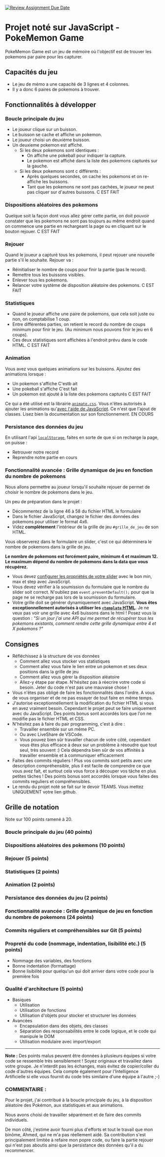 [![Review Assignment Due Date](https://classroom.github.com/assets/deadline-readme-button-22041afd0340ce965d47ae6ef1cefeee28c7c493a6346c4f15d667ab976d596c.svg)](https://classroom.github.com/a/xTDShQC8)
# Projet noté sur JavaScript - PokeMemon Game

PokeMemon Game est un jeu de mémoire où l'objectif est de trouver les pokemons par paire pour les capturer.

## Capacités du jeu

- Le jeu de mémo a une capacité de 3 lignes et 4 colonnes.
- Il y a donc 6 paires de pokemons à trouver.

## Fonctionnalités à développer

### Boucle principale du jeu

- Le joueur clique sur un buisson.
- Le buisson se cache et affiche un pokemon.
- Le joueur choisi un deuxième buisson.
- Un deuxieme pokemon est affiché.
  - Si les deux pokemons sont identiques :
    - On affiche une pokeball pour indiquer la capture.
    - Le pokemon est affiché dans la liste des pokemons capturés sur la gauche.
  - Si les deux pokemons sont c différents :
    - Après quelques secondes, on cache les pokemons et on re-affiche les buissons.
    - Tant que les pokemons ne sont pas cachées, le joueur ne peut pas cliquer sur d'autres buissons. C EST FAIT 

### Dispositions aléatoires des pokemons

Quelque soit la façon dont vous allez gérer cette partie, on doit pouvoir constater que les pokemons ne sont pas toujours au même endroit quand on commence une partie en rechargeant la page ou en cliquant sur le bouton rejouer. C EST FAIT 

### Rejouer

Quand le joueur a capturé tous les pokemons, il peut rejouer une nouvelle partie s'il le souhaite. Rejouer va :

- Réinitialiser le nombre de coups pour finir la partie (pas le record).
- Remettre tous les buissons visibles.
- Enlever tous les pokemons.
- Relancer votre système de disposition aléatoire des pokemons. C EST FAIT 

### Statistiques

- Quand le joueur affiche une paire de pokemons, que cela soit juste ou non, on comptabilise 1 coup.
- Entre différentes parties, on retient le record du nombre de coups minimum pour finir le jeu. (Au minimum nous pouvons finir le jeu en 6 coups).
- Ces deux statistiques sont affichées à l'endroit prévu dans le code HTML. C EST FAIT

### Animation

Vous avez vous quelques animations sur les buissons. Ajoutez des animations lorsque :

- Un pokemon s'affiche C'estb ait 
- Une pokeball s'affiche C'est fait 
- Un pokemon est ajouté à la liste des pokemons capturés C EST FAIT

Ce qui a été utilisé est la librairie [`animate.css`](https://animate.style/).
Vous n'êtes autorisés à ajouter les animations qu'[avec l'aide de JavaScript](https://animate.style/#javascript). Ce n'est que l'ajout de classes. Lisez bien la documentation sur son fonctionnement. EN COURS

### Persistance des données du jeu

En utilisant l'api [`localStorage`](https://developer.mozilla.org/fr/docs/Web/API/Window/localStorage), faites en sorte de que si on recharge la page, on puisse :

- Retrouver notre record
- Reprendre notre partie en cours

### Fonctionnalité avancée : Grille dynamique de jeu en fonction du nombre de pokemons

Nous allons permettre au joueur lorsqu'il souhaite rejouer de permet de choisir le nombre de pokemons dans le jeu.

Un peu de préparation dans le projet :

- Décommentez de la ligne 46 à 58 du fichier HTML le formulaire
- Dans le fichier JavaScript, changez le fichier des données des pokemons pour utiliser le format 4x6.
- Videz **complètement** l'intérieur de la grille de jeu `#grille_de_jeu` de son HTML.

Vous observerez dans le formulaire un slider, c'est ce qui déterminera le nombre de pokemons dans la grille de jeu.

**Le nombre de pokemons est forcément paire, minimum 4 et maximum 12. Le maximum dépend du nombre de pokemons dans la data que vous récupérez.**

- Vous devez [configurer les propriétés de votre slider](https://developer.mozilla.org/fr/docs/Web/HTML/Element/input/range) avec le bon min, max et step avec JavaScript.
- Vous devez vérifier à la soumission du formulaire que le nombre du slider soit correct. N'oubliez pas `event.preventDefault();` pour que la page ne se recharge pas lors de la soumission du formulaire.
- Votre grille doit se générer dynamiquement avec JavaScript. **Vous êtes exceptionnellement autorisés à utiliser les [`<template` HTML](https://developer.mozilla.org/fr/docs/Web/HTML/Element/template).** Je ne veux pas voir une grille avec 4x6 buissons dans le html ! Posez vous la question : _"Si un jour j'ai une API qui me permet de récupérer tous les pokemons existants, comment rendre cette grille dynamique entre 4 et X pokemons ?"_

## Consignes

- Réfléchissez à la structure de vos données
  - Comment allez vous stocker vos statistiques
  - Comment allez vous faire le lien entre un pokemon et ses deux positions dans la grille de jeu
  - Comment allez vous gérer la disposition aléatoire
  - Allez-y étape par étape. N'hésitez pas à réecrire votre code si besoin. Jeter du code n'est pas une mauvaise chose !
- Vous n'êtes pas obligé de faire les fonctionnalités dans l'ordre. A vous de vous organiser et de ne pas essayer de tout faire en même temps.
- J'autorise exceptionnellement la modification du fichier HTML si vous en avez vraiment besoin. Cependant le projet peut se faire uniquement avec du JavaScript. Des points bonus sont accordés lors que l'on ne modifie pas le fichier HTML et CSS.
- N'hésitez pas à faire du pair programming, c'est à dire :
  - Travailler ensemble sur un même PC.
  - Ou avec LiveShare de VSCode.
  - Vous pouvez bien sûr travailler chacun de votre côté, cependant vous êtes plus efficace à deux sur un problème à résoudre que tout seul, très souvent :) Cela dépendra bien sûr de vos affinités à travailler ensemble et à communiquer efficacement
- Faites des commits réguliers ! Plus vos commits sont petits avec une description compréhensible, plus il est facile de comprendre ce que vous avez fait, et surtout cela vous force à découper vos tâche en plus petites tâches ! Des points bonus sont accordés lorsque vous faites des commits reguliers et compréhensibles.
- Le rendu du projet noté se fait sur le devoir TEAMS. Vous mettez UNIQUEMENT votre lien github.

## Grille de notation

Note sur 100 points ramené à 20.

### Boucle principale du jeu (40 points)

### Dispositions aléatoires des pokemons (10 points)

### Rejouer (5 points)

### Statistiques (2 points)

### Animation (2 points)

### Persistance des données du jeu (2 points)

### Fonctionnalité avancée : Grille dynamique de jeu en fonction du nombre de pokemons (24 points)

### Commits réguliers et compréhensibles sur Git (5 points)

### Propreté du code (nommage, indentation, lisibilité etc.) (5 points)

- Nommage des variables, des fonctions
- Bonne indentation (formattage)
- Bonne lisibilité pour quelqu'un qui doit arriver dans votre code pour la première fois

### Qualité d'architecture (5 points)

- Basiques
  - Utilisation
  - Utilisation de fonctions
  - Utilisation d'objets pour stocker et structurer les données
- Avancées
  - Encapsulation dans des objets, des classes
  - Séparation des responsabilités entre le code logique, et le code qui manipule le DOM
  - Utilisation modulaire avec import/export

---

**Note :** Des points malus peuvent être données à plusieurs équipes si votre code se ressemble très sensiblement ! Soyez originaux et travaillez dans votre groupe. Je n'interdit pas les échanges, mais évitez de copier/coller du code d'autres équipes.
Cela compte également pour l'Intelligence Artificielle si elle vous fournit du code très similaire d'une équipe à l'autre ;-)

### COMMENTAIRE :
Pour le projet, j'ai contribué à la boucle principale du jeu, à la disposition aléatoire des Pokémon, aux statistiques et aux animations.  

Nous avons choisi de travailler séparément et de faire des commits individuels.  

De mon côté, j'estime avoir fourni plus d'efforts et tout le travail que mon binôme, Ahmed, qui ne m'a pas réellement aidé. Sa contribution s'est principalement limitée à refaire mon popre code, ou faire la partie rejouer qui n'est pas aboutis ainsi que la persistance des données qu'il a du recommencer.